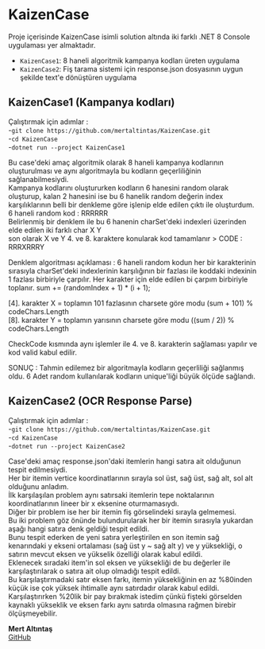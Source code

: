 # KaizenCase

Proje içerisinde KaizenCase isimli solution altında iki farklı .NET 8 Console uygulaması yer almaktadır. 

- `KaizenCase1`: 8 haneli algoritmik kampanya kodları üreten uygulama
- `KaizenCase2`: Fiş tarama sistemi için response.json dosyasının uygun şekilde text'e dönüştüren uygulama

## KaizenCase1  (Kampanya kodları)
Çalıştırmak için adımlar  :  
-`git clone https://github.com/mertaltintas/KaizenCase.git`   
-`cd KaizenCase`   
-`dotnet run --project KaizenCase1`

Bu case'deki amaç algoritmik olarak 8 haneli kampanya kodlarının oluşturulması ve aynı algoritmayla bu kodların geçerliliğinin sağlanabilmesiydi.    
Kampanya kodlarını oluştururken kodların 6 hanesini random olarak oluşturup, kalan 2 hanesini ise bu 6 hanelik random değerin index karşılıklarının belli bir denkleme göre işlenip elde edilen çıktı ile oluşturdum.       
6 haneli random kod : RRRRRR      
Belirlenmiş bir denklem ile bu 6 hanenin charSet'deki indexleri üzerinden elde edilen iki farklı char   X   Y   
son olarak   X ve Y   4. ve 8. karaktere konularak kod tamamlanır   >    CODE : RRRXRRRY

Denklem algoritması açıklaması : 
6 haneli random kodun her bir karakterinin sırasıyla charSet'deki indexlerinin karşılığının bir fazlası ile koddaki indexinin 1 fazlası birbiriyle çarpılır.
Her karakter için elde edilen bi çarpım birbiriyle toplanır.   sum += (randomIndex + 1) * (i + 1);

[4]. karakter X =  toplamın 101 fazlasının charsete göre modu    (sum + 101) % codeChars.Length               
[8]. karakter Y = toplamın yarısının charsete göre modu  ((sum / 2)) % codeChars.Length

CheckCode kısmında aynı işlemler ile 4. ve 8. karakterin sağlaması yapılır ve kod valid kabul edilir.

SONUÇ : Tahmin edilemez bir algoritmayla kodların geçerliliği sağlanmış oldu.
6 Adet random kullanılarak kodların unique'liği büyük ölçüde sağlandı.

## KaizenCase2 (OCR Response Parse)
Çalıştırmak için adımlar  :  
-`git clone https://github.com/mertaltintas/KaizenCase.git`   
-`cd KaizenCase`   
-`dotnet run --project KaizenCase2`

Case'deki amaç response.json'daki itemlerin hangi satıra ait olduğunun tespit edilmesiydi.     
Her bir itemin vertice koordinatlarının sırayla sol üst, sağ üst, sağ alt, sol alt olduğunu anladım.    
İlk karşılaşılan problem aynı satırsaki itemlerin tepe noktalarının koordinatlarının lineer bir x eksenine oturmamasıydı.     
Diğer bir problem ise her bir itemin fiş görselindeki sırayla gelmemesi.       
Bu iki problem göz önünde bulundurularak her bir itemin sırasıyla yukardan aşağı hangi satıra denk geldiği tespit edildi.        
Bunu tespit ederken de yeni satıra yerleştirilen en son itemin sağ kenarındaki y ekseni ortalaması (sağ üst y ~ sağ alt y) ve y yüksekliği, o satırın mevcut eksen ve yükselik özelliği olarak kabul edildi.        
Eklenecek sıradaki item'in sol eksen ve yüksekliği de bu değerler ile karşılaştırılarak o satıra ait olup olmadığı tespit edildi.        
Bu karşılaştırmadaki satır eksen farkı, itemin yüksekliğinin en az %80inden küçük ise çok yüksek ihtimalle aynı satırdadır olarak kabul edildi.         
Karşılaştırırken %20lik bir pay bırakmak istedim çünkü fişteki görselden kaynaklı yükseklik ve eksen farkı aynı satırda olmasına rağmen birebir ölçüşmeyebilir.   


**Mert Altıntaş**  
[GitHub](https://github.com/mertaltintas)
